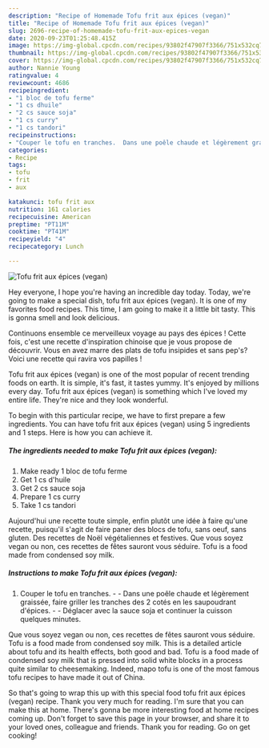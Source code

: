 ```yaml
---
description: "Recipe of Homemade Tofu frit aux épices (vegan)"
title: "Recipe of Homemade Tofu frit aux épices (vegan)"
slug: 2696-recipe-of-homemade-tofu-frit-aux-epices-vegan
date: 2020-09-23T01:25:48.415Z
image: https://img-global.cpcdn.com/recipes/93802f47907f3366/751x532cq70/tofu-frit-aux-epices-vegan-photo-principale-de-la-recette.jpg
thumbnail: https://img-global.cpcdn.com/recipes/93802f47907f3366/751x532cq70/tofu-frit-aux-epices-vegan-photo-principale-de-la-recette.jpg
cover: https://img-global.cpcdn.com/recipes/93802f47907f3366/751x532cq70/tofu-frit-aux-epices-vegan-photo-principale-de-la-recette.jpg
author: Nannie Young
ratingvalue: 4
reviewcount: 4686
recipeingredient:
- "1 bloc de tofu ferme"
- "1 cs dhuile"
- "2 cs sauce soja"
- "1 cs curry"
- "1 cs tandori"
recipeinstructions:
- "Couper le tofu en tranches.  Dans une poêle chaude et légèrement graissée, faire griller les tranches des 2 cotés en les saupoudrant d&#39;épices.  Déglacer avec la sauce soja et continuer la cuisson quelques minutes."
categories:
- Recipe
tags:
- tofu
- frit
- aux

katakunci: tofu frit aux 
nutrition: 161 calories
recipecuisine: American
preptime: "PT11M"
cooktime: "PT41M"
recipeyield: "4"
recipecategory: Lunch

---
```



![Tofu frit aux épices (vegan)](https://img-global.cpcdn.com/recipes/93802f47907f3366/751x532cq70/tofu-frit-aux-epices-vegan-photo-principale-de-la-recette.jpg)

Hey everyone, I hope you're having an incredible day today. Today, we're going to make a special dish, tofu frit aux épices (vegan). It is one of my favorites food recipes. This time, I am going to make it a little bit tasty. This is gonna smell and look delicious.

Continuons ensemble ce merveilleux voyage au pays des épices ! Cette fois, c&#39;est une recette d&#39;inspiration chinoise que je vous propose de découvrir. Vous en avez marre des plats de tofu insipides et sans pep&#39;s? Voici une recette qui ravira vos papilles !

Tofu frit aux épices (vegan) is one of the most popular of recent trending foods on earth. It is simple, it's fast, it tastes yummy. It's enjoyed by millions every day. Tofu frit aux épices (vegan) is something which I've loved my entire life. They're nice and they look wonderful.


To begin with this particular recipe, we have to first prepare a few ingredients. You can have tofu frit aux épices (vegan) using 5 ingredients and 1 steps. Here is how you can achieve it.

<!--inarticleads1-->

##### The ingredients needed to make Tofu frit aux épices (vegan):

1. Make ready 1 bloc de tofu ferme
1. Get 1 cs d&#39;huile
1. Get 2 cs sauce soja
1. Prepare 1 cs curry
1. Take 1 cs tandori


Aujourd&#39;hui une recette toute simple, enfin plutôt une idée à faire qu&#39;une recette, puisqu&#39;il s&#39;agit de faire paner des blocs de tofu, sans oeuf, sans gluten. Des recettes de Noël végétaliennes et festives. Que vous soyez vegan ou non, ces recettes de fêtes sauront vous séduire. Tofu is a food made from condensed soy milk. 

<!--inarticleads2-->

##### Instructions to make Tofu frit aux épices (vegan):

1. Couper le tofu en tranches. -  - Dans une poêle chaude et légèrement graissée, faire griller les tranches des 2 cotés en les saupoudrant d&#39;épices. -  - Déglacer avec la sauce soja et continuer la cuisson quelques minutes.


Que vous soyez vegan ou non, ces recettes de fêtes sauront vous séduire. Tofu is a food made from condensed soy milk. This is a detailed article about tofu and its health effects, both good and bad. Tofu is a food made of condensed soy milk that is pressed into solid white blocks in a process quite similar to cheesemaking. Indeed, mapo tofu is one of the most famous tofu recipes to have made it out of China. 

So that's going to wrap this up with this special food tofu frit aux épices (vegan) recipe. Thank you very much for reading. I'm sure that you can make this at home. There's gonna be more interesting food at home recipes coming up. Don't forget to save this page in your browser, and share it to your loved ones, colleague and friends. Thank you for reading. Go on get cooking!

